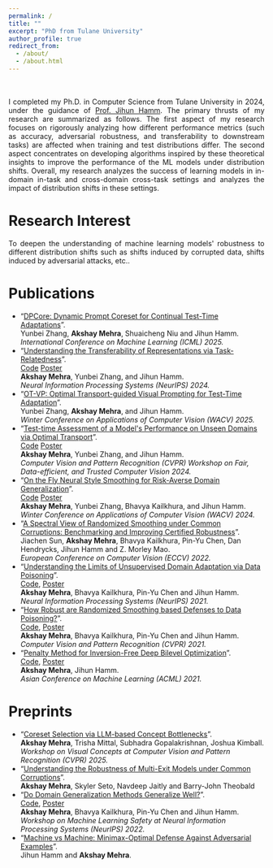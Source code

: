 ```yaml
---
permalink: /
title: ""
excerpt: "PhD from Tulane University"
author_profile: true
redirect_from: 
  - /about/
  - /about.html
---
```



<p style="text-align: justify;">
<br><br>
I completed my Ph.D. in Computer Science from Tulane University in 2024, under the guidance of <a href ="http://www.cs.tulane.edu/~jhamm3/"> Prof. Jihun Hamm</a>. 
The primary thrusts of my research are summarized as follows. The first aspect of my research focuses on rigorously analyzing how different performance metrics (such as accuracy, adversarial robustness, and transferability to downstream tasks) are affected when training and test distributions differ. The second aspect concentrates on developing algorithms inspired by these theoretical insights to improve the performance of the ML models under distribution shifts. Overall, my research analyzes the success of learning models in in-domain in-task and cross-domain cross-task settings and analyzes the impact of distribution shifts in these settings. 
</p>

Research Interest
======
<p style="text-align: justify;">
To deepen the understanding of machine learning models' robustness to different distribution shifts such as shifts induced by corrupted data, shifts induced by adversarial attacks, etc..
</p>

Publications
======
* “[DPCore: Dynamic Prompt Coreset for Continual Test-Time Adaptations](https://arxiv.org/abs/2406.10737)”.
  <br> Yunbei Zhang, <b>Akshay Mehra</b>, Shuaicheng Niu and Jihun Hamm.
  <br><i>International Conference on Machine Learning (ICML) 2025.</i>
* “[Understanding the Transferability of Representations via Task-Relatedness](https://arxiv.org/abs/2307.00823)”.
  <br> [Code](https://github.com/akshaymehra24/TaskTransferAnalysis) [Poster](http://akshaymehra24.github.io/files/Neurips_poster.pdf)
  <br> <b>Akshay Mehra</b>, Yunbei Zhang, and Jihun Hamm.
  <br><i>Neural Information Processing Systems (NeurIPS) 2024.</i>
* “[OT-VP: Optimal Transport-guided Visual Prompting for Test-Time Adaptation](https://arxiv.org/abs/2407.09498)”.
  <br> Yunbei Zhang, <b>Akshay Mehra</b>, and Jihun Hamm.
  <br><i>Winter Conference on Applications of Computer Vision (WACV) 2025. </i>
* “[Test-time Assessment of a Model's Performance on Unseen Domains via Optimal Transport](https://openaccess.thecvf.com/content/CVPR2024W/TCV2024/papers/Mehra_Test-time_Assessment_of_a_Models_Performance_on_Unseen_Domains_via_CVPRW_2024_paper.pdf)”.
  <br> [Code](https://github.com/akshaymehra24/TETOT) [Poster](http://akshaymehra24.github.io/files/TCV_poster.pdf)
  <br> <b>Akshay Mehra</b>, Yunbei Zhang, and Jihun Hamm.
  <br><i>Computer Vision and Pattern Recognition (CVPR) Workshop on Fair, Data-efficient, and Trusted Computer Vision 2024. </i>
* “[On the Fly Neural Style Smoothing for Risk-Averse Domain Generalization](https://openaccess.thecvf.com/content/WACV2024/papers/Mehra_On_the_Fly_Neural_Style_Smoothing_for_Risk-Averse_Domain_Generalization_WACV_2024_paper.pdf)”.
  <br> [Code](https://github.com/akshaymehra24/RiskAverseDG) [Poster](http://akshaymehra24.github.io/files/wacv24-252.pdf)
  <br> <b>Akshay Mehra</b>, Yunbei Zhang, Bhavya Kailkhura, and Jihun Hamm.
  <br><i>Winter Conference on Applications of Computer Vision (WACV) 2024. </i>
* “[A Spectral View of Randomized Smoothing under Common Corruptions: Benchmarking and Improving Certified Robustness](https://www.ecva.net/papers/eccv_2022/papers_ECCV/papers/136640645.pdf)”. 
  <br> Jiachen Sun, <b>Akshay Mehra</b>, Bhavya Kailkhura, Pin-Yu Chen, Dan Hendrycks, Jihun Hamm and Z. Morley Mao.
  <br><i>European Conference on Computer Vision (ECCV) 2022. </i>
* “[Understanding the Limits of Unsupervised Domain Adaptation via Data Poisoning](https://papers.nips.cc/paper/2021/file/90cc440b1b8caa520c562ac4e4bbcb51-Paper.pdf)”. 
  <br> [Code](https://github.com/akshaymehra24/LimitsOfUDA), [Poster](http://akshaymehra24.github.io/files/Neurips_2021_poster.pdf)
  <br> <b>Akshay Mehra</b>, Bhavya Kailkhura, Pin-Yu Chen and Jihun Hamm. 
  <br> <i>Neural Information Processing Systems (NeurIPS) 2021.</i>
* “[How Robust are Randomized Smoothing based Defenses to Data Poisoning?](https://openaccess.thecvf.com/content/CVPR2021/html/Mehra_How_Robust_Are_Randomized_Smoothing_Based_Defenses_to_Data_Poisoning_CVPR_2021_paper.html)”. 
  <br> [Code](https://github.com/akshaymehra24/poisoning_certified_defenses), [Poster](http://akshaymehra24.github.io/files/cvpr21_poster.pdf)
  <br> <b>Akshay Mehra</b>, Bhavya Kailkhura, Pin-Yu Chen and Jihun Hamm. 
  <br> <i>Computer Vision and Pattern Recognition (CVPR) 2021. </i>
* “[Penalty Method for Inversion-Free Deep Bilevel Optimization](https://proceedings.mlr.press/v157/mehra21a/mehra21a.pdf)”. 
  <br> [Code](https://github.com/jihunhamm/bilevel-penalty), [Poster](http://akshaymehra24.github.io/files/acml21_poster.pdf)
  <br> <b>Akshay Mehra</b>, Jihun Hamm. 
  <br> <i>Asian Conference on Machine Learning (ACML) 2021.</i>

Preprints
======
* “[Coreset Selection via LLM-based Concept Bottlenecks](https://arxiv.org/abs/2502.16733)”. 
  <br> <b>Akshay Mehra</b>, Trisha Mittal, Subhadra Gopalakrishnan, Joshua Kimball.
  <br><i>Workshop on Visual Concepts at Computer Vision and Pattern Recognition (CVPR) 2025.</i>
* “[Understanding the Robustness of Multi-Exit Models under Common Corruptions](https://arxiv.org/abs/2212.01562)”. 
  <br> <b>Akshay Mehra</b>, Skyler Seto, Navdeep Jaitly and Barry-John Theobald
* “[Do Domain Generalization Methods Generalize Well?](https://openreview.net/pdf?id=SRWIQ0Yl53m)”. 
  <br> [Code](https://github.com/akshaymehra24/LimitsOfDG), [Poster](http://akshaymehra24.github.io/files/ml_safety_poster.pdf)
  <br> <b>Akshay Mehra</b>, Bhavya Kailkhura, Pin-Yu Chen and Jihun Hamm. 
  <br><i>Workshop on Machine Learning Safety at Neural Information Processing Systems (NeurIPS) 2022.</i>
* “[Machine vs Machine: Minimax-Optimal Defense Against Adversarial Examples](https://arxiv.org/abs/1711.04368)”.
  <br> Jihun Hamm and <b>Akshay Mehra</b>. 

